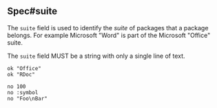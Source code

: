 ## Spec#suite

The `suite` field is used to identify the _suite_ of packages that a package
belongs. For example Microsoft "Word" is part of the Microsoft "Office" suite.

The `suite` field MUST be a string with only a single line of text.

    ok "Office"
    ok "RDoc"

    no 100
    no :symbol
    no "Foo\nBar"

